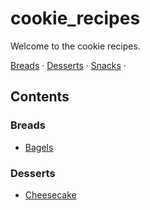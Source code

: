 # cookie_recipes

Welcome to the cookie recipes.

[Breads](#breads) &middot; [Desserts](#desserts) &middot; [Snacks](#snacks) &middot;

## Contents

### Breads
* [Bagels](./food/bread/bagels.md)

### Desserts
* [Cheesecake](./food/desserts/cakes/cheesecake.md)

